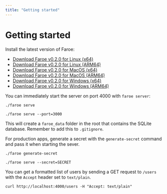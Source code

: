 ```yaml
---
title: "Getting started"
---
```


# Getting started

Install the latest version of Faroe:

- [Download Faroe v0.2.0 for Linux (x64)](https://github.com/faroedev/faroe/releases/download/v0.2.0/linux-amd64.zip)
- [Download Faroe v0.2.0 for Linux (ARM64)](https://github.com/faroedev/faroe/releases/download/v0.2.0/linux-arm64.zip)
- [Download Faroe v0.2.0 for MacOS (x64)](https://github.com/faroedev/faroe/releases/download/v0.2.0/darwin-amd64.zip)
- [Download Faroe v0.2.0 for MacOS (ARM64)](https://github.com/faroedev/faroe/releases/download/v0.2.0/darwin-arm64.zip)
- [Download Faroe v0.2.0 for Windows (x64)](https://github.com/faroedev/faroe/releases/download/v0.2.0/windows-amd64.zip)
- [Download Faroe v0.2.0 for Windows (ARM64)](https://github.com/faroedev/faroe/releases/download/v0.2.0/windows-arm64.zip)

You can immediately start the server on port 4000 with `faroe server`:

```
./faroe serve

./faroe serve --port=3000
```

This will create a `faroe_data` folder in the root that contains the SQLite database. Remember to add this to `.gitignore`.

For production apps, generate a secret with the `generate-secret` command and pass it when starting the sever.

```
./faroe generate-secret
```

```
./faroe serve --secret=SECRET
```

You can get a formatted list of users by sending a GET request to `/users` with the `Accept` header set to `text/plain`.

```
curl http://localhost:4000/users -H "Accept: text/plain"
```